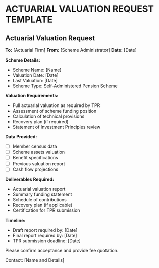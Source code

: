 # ACTUARIAL VALUATION REQUEST TEMPLATE

## Actuarial Valuation Request

**To:** [Actuarial Firm]
**From:** [Scheme Administrator]
**Date:** [Date]

**Scheme Details:**
- Scheme Name: [Name]
- Valuation Date: [Date]
- Last Valuation: [Date]
- Scheme Type: Self-Administered Pension Scheme

**Valuation Requirements:**
- Full actuarial valuation as required by TPR
- Assessment of scheme funding position
- Calculation of technical provisions
- Recovery plan (if required)
- Statement of Investment Principles review

**Data Provided:**
- [ ] Member census data
- [ ] Scheme assets valuation
- [ ] Benefit specifications
- [ ] Previous valuation report
- [ ] Cash flow projections

**Deliverables Required:**
- Actuarial valuation report
- Summary funding statement
- Schedule of contributions
- Recovery plan (if applicable)
- Certification for TPR submission

**Timeline:**
- Draft report required by: [Date]
- Final report required by: [Date]
- TPR submission deadline: [Date]

Please confirm acceptance and provide fee quotation.

Contact: [Name and Details] 